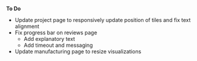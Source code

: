 **To Do**

* Update project page to responsively update position of tiles and fix text alignment
* Fix progress bar on reviews page
  * Add explanatory text
  * Add timeout and messaging
* Update manufacturing page to resize visualizations
